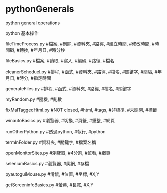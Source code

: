 # pythonGenerals
python general operations

python 基本操作

fileTimeProcess.py
  #檔案, #刪除, #資料夾, #路徑, #建立時間, #修改時間, #時間戳, #轉換, #年月日, #時分秒

fileBasics.py
  #檔案, #讀取, #寫入, #編碼, #路徑, #檔名 

cleanerScheduel.py
  #排程, #函式, #資料夾, #路徑, #檔名, #關鍵字, #間隔, #年月日, #時分, #指定時間

generateFiles.py
  #排程, #函式, #資料夾, #路徑, #檔名, #關鍵字

myRandom.py
  #隨機, #亂數

fixMalTaggedHtml.py
  #NOT closed, #html, #tags, #非標準, #未關閉, #標籤
  
winautoBasics.py
  #瀏覽器, #切換, #頁籤, #重整, #網頁

runOtherPython.py
  #透過python, #執行, #python

termInFolder.py
  #資料夾, #關鍵字, #檔案名稱

openMonitorSites.py
  #瀏覽器, #4分割, #監看, #網頁

seleniumBasics.py
  #瀏覽器, #爬網, #存檔

pyautoguiMouse.py 
  #滑鼠, #位置, #坐標, #X,Y

getScreeninfoBasics.py
  #螢幕, #長寬, #X,Y

